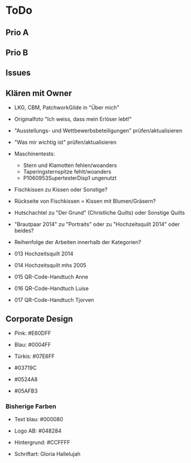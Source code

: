 # ToDo

## Prio A

## Prio B

## Issues

## Klären mit Owner

- LKG, CBM, PatchworkGilde in "Über mich"
- Originalfoto "Ich weiss, dass mein Erlöser lebt!"
- "Ausstellungs- und Wettbewerbsbeteiligungen" prüfen/aktualisieren
- "Was mir wichtig ist" prüfen/aktualisieren
- Maschinentests:
  - Stern und Klamotten fehlen/woanders
  - Taperingsternspitze fehlt/woanders
  - P1060953SupertesterDisp1 ungenutzt
- Fischkissen zu Kissen oder Sonstige?
- Rückseite von Fischkissen = Kissen mit Blumen/Gräsern?
- Hutschachtel zu "Der Grund" (Christliche Quilts) oder Sonstige Quilts
- "Brautpaar 2014" zu "Portraits" oder zu "Hochzeitsquilt 2014" oder beides?
- Reihenfolge der Arbeiten innerhalb der Kategorien?

- 013 Hochzeitsquilt 2014
- 014 Hochzeitsquilt mhs 2005
- 015 QR-Code-Handtuch Anne
- 016 QR-Code-Handtuch Luise
- 017 QR-Code-Handtuch Tjorven

## Corporate Design

- Pink: #E60DFF
- Blau: #0004FF
- Türkis: #07E6FF

- #03719C
- #0524A8
- #05AFB3

### Bisherige Farben

- Text blau: #000080
- Logo AB: #048284
- Hintergrund: #CCFFFF

- Schriftart: Gloria Hallelujah
